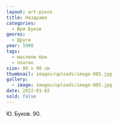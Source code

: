 ```yaml
---
layout: art-piece
title: Наздраве
categories:
  - Юри Буков
genres:
  - Други
year: 1990
tags:
  - маслени бои
  - платно
size: 90 х 90 см
thumbnail: images/uploads/image-085.jpg
gallery:
  - image: images/uploads/image-085.jpg
date: 2022-01-02
sold: false
---
```

Ю. Буков. 90.
